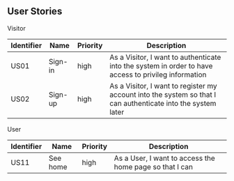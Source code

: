 ## User Stories

Visitor

Identifier | Name | Priority | Description |
--- | --- | --- | --- |
US01| Sign-in | high | As a Visitor, I want to authenticate into the system in order to have access to privileg information |
US02 | Sign-up | high | As a Visitor, I want to register my account into the system so that I can authenticate into the system later |

User

Identifier | Name | Priority | Description |
--- |--- | --- | --- |
US11| See home | high | As a User, I want to access the home page so that I can 
